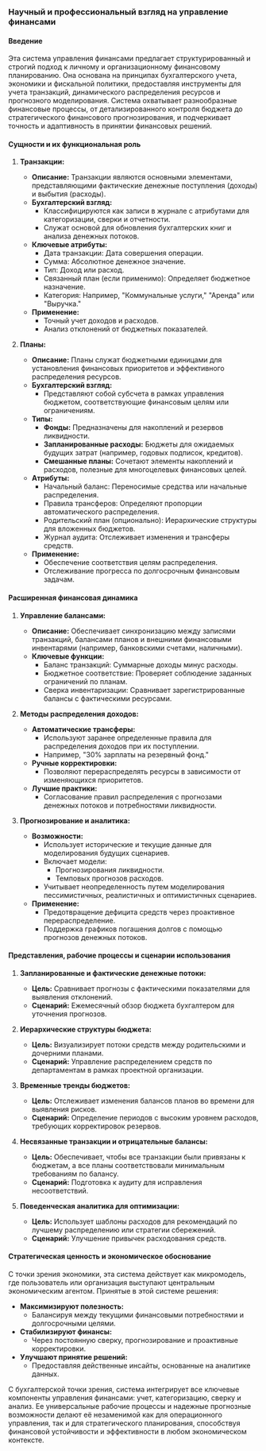 ### Научный и профессиональный взгляд на управление финансами

#### Введение

Эта система управления финансами предлагает структурированный и строгий подход к личному и организационному финансовому планированию. Она основана на принципах бухгалтерского учета, экономики и фискальной политики, предоставляя инструменты для учета транзакций, динамического распределения ресурсов и прогнозного моделирования. Система охватывает разнообразные финансовые процессы, от детализированного контроля бюджета до стратегического финансового прогнозирования, и подчеркивает точность и адаптивность в принятии финансовых решений.

#### Сущности и их функциональная роль

1. **Транзакции:**
   - **Описание:**
     Транзакции являются основными элементами, представляющими фактические денежные поступления (доходы) и выбытия (расходы).
   - **Бухгалтерский взгляд:**
     - Классифицируются как записи в журнале с атрибутами для категоризации, сверки и отчетности.
     - Служат основой для обновления бухгалтерских книг и анализа денежных потоков.
   - **Ключевые атрибуты:**
     - Дата транзакции: Дата совершения операции.
     - Сумма: Абсолютное денежное значение.
     - Тип: Доход или расход.
     - Связанный план (если применимо): Определяет бюджетное назначение.
     - Категория: Например, "Коммунальные услуги," "Аренда" или "Выручка."
   - **Применение:**
     - Точный учет доходов и расходов.
     - Анализ отклонений от бюджетных показателей.

2. **Планы:**
   - **Описание:**
     Планы служат бюджетными единицами для установления финансовых приоритетов и эффективного распределения ресурсов.
   - **Бухгалтерский взгляд:**
     - Представляют собой субсчета в рамках управления бюджетом, соответствующие финансовым целям или ограничениям.
   - **Типы:**
     - **Фонды:** Предназначены для накоплений и резервов ликвидности.
     - **Запланированные расходы:** Бюджеты для ожидаемых будущих затрат (например, годовых подписок, кредитов).
     - **Смешанные планы:** Сочетают элементы накоплений и расходов, полезные для многоцелевых финансовых целей.
   - **Атрибуты:**
     - Начальный баланс: Переносимые средства или начальные распределения.
     - Правила трансферов: Определяют пропорции автоматического распределения.
     - Родительский план (опционально): Иерархические структуры для вложенных бюджетов.
     - Журнал аудита: Отслеживает изменения и трансферы средств.
   - **Применение:**
     - Обеспечение соответствия целям распределения.
     - Отслеживание прогресса по долгосрочным финансовым задачам.

#### Расширенная финансовая динамика

1. **Управление балансами:**
   - **Описание:**
     Обеспечивает синхронизацию между записями транзакций, балансами планов и внешними финансовыми инвентарями (например, банковскими счетами, наличными).
   - **Ключевые функции:**
     - Баланс транзакций: Суммарные доходы минус расходы.
     - Бюджетное соответствие: Проверяет соблюдение заданных ограничений по планам.
     - Сверка инвентаризации: Сравнивает зарегистрированные балансы с фактическими ресурсами.

2. **Методы распределения доходов:**
   - **Автоматические трансферы:**
     - Используют заранее определенные правила для распределения доходов при их поступлении.
     - Например, "30% зарплаты на резервный фонд."
   - **Ручные корректировки:**
     - Позволяют перераспределять ресурсы в зависимости от изменяющихся приоритетов.
   - **Лучшие практики:**
     - Согласование правил распределения с прогнозами денежных потоков и потребностями ликвидности.

3. **Прогнозирование и аналитика:**
   - **Возможности:**
     - Использует исторические и текущие данные для моделирования будущих сценариев.
     - Включает модели:
       - Прогнозирования ликвидности.
       - Темповых прогнозов расходов.
     - Учитывает неопределенность путем моделирования пессимистичных, реалистичных и оптимистичных сценариев.
   - **Применение:**
     - Предотвращение дефицита средств через проактивное перераспределение.
     - Поддержка графиков погашения долгов с помощью прогнозов денежных потоков.

#### Представления, рабочие процессы и сценарии использования

1. **Запланированные и фактические денежные потоки:**
   - **Цель:** Сравнивает прогнозы с фактическими показателями для выявления отклонений.
   - **Сценарий:** Ежемесячный обзор бюджета бухгалтером для уточнения прогнозов.

2. **Иерархические структуры бюджета:**
   - **Цель:** Визуализирует потоки средств между родительскими и дочерними планами.
   - **Сценарий:** Управление распределением средств по департаментам в рамках проектной организации.

3. **Временные тренды бюджетов:**
   - **Цель:** Отслеживает изменения балансов планов во времени для выявления рисков.
   - **Сценарий:** Определение периодов с высоким уровнем расходов, требующих корректировок резервов.

4. **Несвязанные транзакции и отрицательные балансы:**
   - **Цель:** Обеспечивает, чтобы все транзакции были привязаны к бюджетам, а все планы соответствовали минимальным требованиям по балансу.
   - **Сценарий:** Подготовка к аудиту для исправления несоответствий.

5. **Поведенческая аналитика для оптимизации:**
   - **Цель:** Использует шаблоны расходов для рекомендаций по лучшему распределению или стратегии сбережений.
   - **Сценарий:** Улучшение привычек расходования средств.

#### Стратегическая ценность и экономическое обоснование

С точки зрения экономики, эта система действует как микромодель, где пользователь или организация выступают центральным экономическим агентом. Принятые в этой системе решения:

- **Максимизируют полезность:**
   - Балансируя между текущими финансовыми потребностями и долгосрочными целями.
- **Стабилизируют финансы:**
   - Через постоянную сверку, прогнозирование и проактивные корректировки.
- **Улучшают принятие решений:**
   - Предоставляя действенные инсайты, основанные на аналитике данных.

С бухгалтерской точки зрения, система интегрирует все ключевые компоненты управления финансами: учет, категоризацию, сверку и анализ. Ее универсальные рабочие процессы и надежные прогнозные возможности делают её незаменимой как для операционного управления, так и для стратегического планирования, способствуя финансовой устойчивости и эффективности в любом экономическом контексте.

